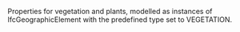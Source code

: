Properties for vegetation and plants, modelled as instances of IfcGeographicElement with the predefined type set to VEGETATION.

<!-- end of short definition -->

